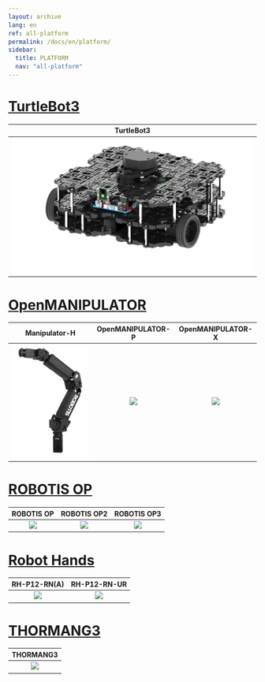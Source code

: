 ```yaml
---
layout: archive
lang: en
ref: all-platform
permalink: /docs/en/platform/
sidebar:
  title: PLATFORM
  nav: "all-platform"
---
```


# [TurtleBot3](#turtlebot3)

|                              TurtleBot3                               |
| :-------------------------------------------------------------------: |
| [![](/assets/platform_2.png)](/docs/en/platform/turtlebot3/overview/) |

# [OpenMANIPULATOR](#openmanipulator)

|                                                    Manipulator-H                                                    |                                                OpenMANIPULATOR-P                                                |                                                        OpenMANIPULATOR-X                                                         |
| :-----------------------------------------------------------------------------------------------------------------: | :-------------------------------------------------------------------------------------------------------------: | :------------------------------------------------------------------------------------------------------------------------------: |
| [![](/assets/images/platform/manipulator_h/manipulator_product.png)](/docs/en/platform/manipulator_h/introduction/) | [![](/assets/images/platform/openmanipulator_p/product_img.png)](/docs/en/platform/openmanipulator_p/overview/) | [![](/assets/images/platform/openmanipulator_x/OpenManipulator_Introduction.jpg)](/docs/en/platform/openmanipulator_x/overview/) |

# [ROBOTIS OP](#robotis-op)

|                                        ROBOTIS OP                                        |                                         ROBOTIS OP2                                         |                                          ROBOTIS OP3                                          |
| :--------------------------------------------------------------------------------------: | :-----------------------------------------------------------------------------------------: | :-------------------------------------------------------------------------------------------: |
| [![](/assets/images/platform/op/op_product.jpg)](//docs/en/platform/op/getting_started/) | [![](/assets/images/platform/op2/op2_product.jpg)](//docs/en/platform/op2/getting_started/) | [![](/assets/images/platform/op3/op3_product_rev2.png)](//docs/en/platform/op3/introduction/) |

# [Robot Hands](#robot-hands)

|                                           RH-P12-RN(A)                                            |                                                     RH-P12-RN-UR                                                      |
| :-----------------------------------------------------------------------------------------------: | :-------------------------------------------------------------------------------------------------------------------: |
| [![](/assets/images/platform/rh_p12_rn/rh-p12-rn_product_new.png)](/docs/en/platform/rh_p12_rna/) | [![](/assets/images/platform/rh_p12_rn/rh_p12_rn_ur/rh_p12_rn_ur_product_image.png)](/docs/en/platform/rh_p12_rn_ur/) |

# [THORMANG3](#thormang3)

|                                             THORMANG3                                             |
| :-----------------------------------------------------------------------------------------------: |
| [![](/assets/images/platform/thormang3/thormang3.png)](/docs/en/platform/thormang3/introduction/) |
